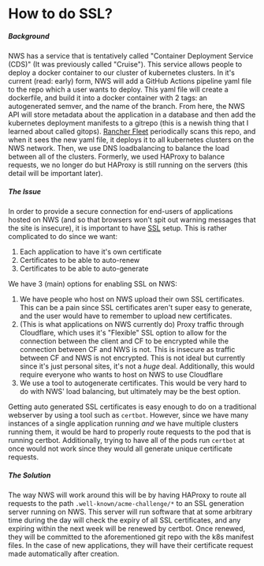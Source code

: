 
# How to do SSL?

##### Background
NWS has a service that is tentatively called "Container Deployment Service (CDS)" (It was previously called "Cruise"). This service allows people to deploy a docker container to our cluster of kubernetes clusters. In it's current (read: early) form, NWS will add a GitHub Actions pipeline yaml file to the repo which a user wants to deploy. This yaml file will create a dockerfile, and build it into a docker container with 2 tags: an autogenerated semver, and the name of the branch. From here, the NWS API will store metadata about the application in a database and then add the kubernetes deployment manifests to a gitrepo (this is a newish thing that I learned about called gitops). [Rancher Fleet](https://fleet.rancher.io/) periodically scans this repo, and when it sees the new yaml file, it deploys it to all kubernetes clusters on the NWS network. Then, we use DNS loadbalancing to balance the load between all of the clusters. Formerly, we used HAProxy to balance requests, we no longer do but HAProxy is still running on the servers (this detail will be important later). 

##### The Issue
In order to provide a secure connection for end-users of applications hosted on NWS (and so that browsers won't spit out warning messages that the site is insecure), it is important to have [SSL](https://www.websecurity.digicert.com/security-topics/what-is-ssl-tls-https) setup.  This is rather complicated to do since we want:

1. Each application to have it's own certificate
2. Certificates to be able to auto-renew
3. Certificates to be able to auto-generate

We have 3 (main) options for enabling SSL on NWS:

1. We have people who host on NWS upload their own SSL certificates. This can be a pain since SSL certificates aren't super easy to generate, and the user would have to remember to upload new certificates.
2. (This is what applications on NWS currently do) Proxy traffic through Cloudflare, which uses it's "Flexible" SSL option to allow for the connection between the client and CF to be encrypted while the connection between CF and NWS is not. This is insecure as traffic between CF and NWS is not encrypted. This is not ideal but currently since it's just personal sites, it's not a _huge_ deal. Additionally, this would require everyone who wants to host on NWS to use Cloudflare
3. We use a tool to autogenerate certificates. This would be very hard to do with NWS' load balancing, but ultimately may be the best option.

Getting auto generated SSL certificates is easy enough to do on a traditional webserver by using a tool such as `certbot`. However, since we have many instances of a single application running *and* we have multiple clusters running them, it would be hard to properly route requests to the pod that is running certbot. Additionally, trying to have all of the pods run `certbot` at once would not work since they would all generate unique certificate requests. 

##### The Solution
The way NWS will work around this will be by having HAProxy to route all requests to the path `.well-known/acme-challenge/*` to an SSL generation server running on NWS. This server will run software that at some arbitrary time during the day will check the expiry of all SSL certificates, and any expiring within the next week will be renewed by certbot. Once renewed, they will be committed to the aforementioned git repo with the k8s manifest files. In the case of new applications, they will have their certificate request made automatically after creation.

